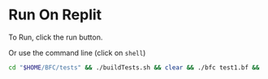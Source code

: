 # Run On Replit
To Run, click the run button.

Or use the command line (click on `shell`)
```bash
cd "$HOME/BFC/tests" && ./buildTests.sh && clear && ./bfc test1.bf && ./deleteTests.sh && cd ..
```